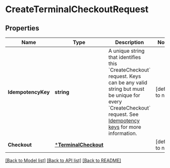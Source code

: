 # CreateTerminalCheckoutRequest

## Properties

 Name               | Type                                         | Description                                                                                                                                                                                                                                                                         | Notes             
--------------------|----------------------------------------------|-------------------------------------------------------------------------------------------------------------------------------------------------------------------------------------------------------------------------------------------------------------------------------------|-------------------
 **IdempotencyKey** | **string**                                   | A unique string that identifies this &#x60;CreateCheckout&#x60; request. Keys can be any valid string but must be unique for every &#x60;CreateCheckout&#x60; request.  See [Idempotency keys](https://developer.squareup.com/docs/basics/api101/idempotency) for more information. | [default to null] 
 **Checkout**       | [***TerminalCheckout**](TerminalCheckout.md) |                                                                                                                                                                                                                                                                                     | [default to null] 

[[Back to Model list]](../README.md#documentation-for-models) [[Back to API list]](../README.md#documentation-for-api-endpoints) [[Back to README]](../README.md)

